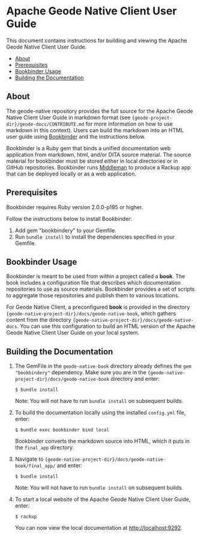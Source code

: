 # Apache Geode Native Client User Guide

This document contains instructions for building and viewing the Apache Geode Native Client User Guide.

- [About](#about)
- [Prerequisites](#prerequisites)
- [Bookbinder Usage](#bookbinder-usage)
- [Building the Documentation](#building-the-documentation)

## About

The geode-native repository provides the full source for the Apache Geode Native Client User Guide in markdown format (see `{geode-project-dir}/geode-docs/CONTRIBUTE.md` for more information on how to use markdown in this context). Users can build the markdown into an HTML user guide using [Bookbinder](https://github.com/pivotal-cf/bookbinder) and the instructions below.

Bookbinder is a Ruby gem that binds  a unified documentation web application from markdown, html, and/or DITA source material. The source material for bookbinder must be stored either in local directories or in GitHub repositories. Bookbinder runs [Middleman](http://middlemanapp.com/) to produce a Rackup app that can be deployed locally or as a web application.

## Prerequisites

Bookbinder requires Ruby version 2.0.0-p195 or higher.

Follow the instructions below to install Bookbinder:

1. Add gem "bookbindery" to your Gemfile.
2. Run `bundle install` to install the dependencies specified in your Gemfile.

## Bookbinder Usage

Bookbinder is meant to be used from within a project called a **book**. The book includes a configuration file that describes which documentation repositories to use as source materials. Bookbinder provides a set of scripts to aggregate those repositories and publish them to various locations.

For Geode Native Client, a preconfigured **book** is provided in the directory `{geode-native-project-dir}/docs/geode-native-book`, which gathers content from the directory `{geode-native-project-dir}/docs/geode-native-docs`. You can use this configuration to build an HTML version of the Apache Geode Native Client User Guide on your local system.

## Building the Documentation

1. The GemFile in the `geode-native-book` directory already defines the `gem "bookbindery"` dependency. Make sure you are in the `{geode-native-project-dir}/docs/geode-native-book` directory and enter:

    ```
    $ bundle install
    ```

   Note: You will not have to run `bundle install` on subsequent builds.

2. To build the documentation locally using the installed `config.yml` file, enter:

    ```
    $ bundle exec bookbinder bind local
    ```

   Bookbinder converts the markdown source into HTML, which it puts in the `final_app` directory.

3. Navigate to `{geode-native-project-dir}/docs/geode-native-book/final_app/` and enter:

    ```
    $ bundle install
    ```

   Note: You will not have to run `bundle install` on subsequent builds.

4. To start a local website of the Apache Geode Native Client User Guide, enter:

    ```
    $ rackup
    ```

   You can now view the local documentation at <http://localhost:9292>. 

